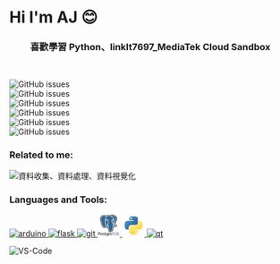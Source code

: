 # Hi I'm AJ 😊 

<h3 align="center">喜歡學習 Python、linkIt7697_MediaTek Cloud Sandbox</h3>
<br/>

![GitHub issues](https://img.shields.io/github/issues/xAJx/LineBot-Chat_Tarol-Record?logoColor=red&label=issues_LineBot-Chat_Tarol-Record&labelColor=pink)
<br/>
![GitHub issues](https://img.shields.io/github/issues/xAJx/Weather-Query_Packaging-exe?logoColor=orange&label=issues_Weather-Query_Packaging-exe&labelColor=pink)
<br/>
![GitHub issues](https://img.shields.io/github/issues/xAJx/Git_Demo_AJ?logoColor=yellow&label=issues_Git_Demo_AJ&labelColor=pink)
<br/>
![GitHub issues](https://img.shields.io/github/issues/xAJx/Socket_Server-each-other-chat-Client?logoColor=green&label=issues_Socket_Server-each-other-chat-Client&labelColor=pink)
<br/>
![GitHub issues](https://img.shields.io/github/issues/xAJx/Threading_concurrent-futures_Resptile_Store-Excel?logoColor=blue&label=issues_Threading_concurrent-futures_Resptile_Store-Excel&labelColor=pink)
<br/>
![GitHub issues](https://img.shields.io/github/issues/xAJx/Big-Data-Analysis_Data-Visualization_AJ?logoColor=purple&label=issues_Big-Data-Analysis_Data-Visualization_AJ&labelColor=pink)
<br/>

<h3 align="left">Related to me:</h3>
<p align="left">
</p>

![資料收集、資料處理、資料視覺化](https://github.com/xAJx/Big-Data-Analysis_Data-Visualization_AJ/assets/42112934/549c7a4e-5528-4fc6-96fb-b483b84f4645)

<h3 align="left">Languages and Tools:</h3>
<p align="left"> <a href="https://www.arduino.cc/" target="_blank" rel="noreferrer"> <img src="https://cdn.worldvectorlogo.com/logos/arduino-1.svg" alt="arduino" width="40" height="40"/> </a> <a href="https://flask.palletsprojects.com/" target="_blank" rel="noreferrer"> <img src="https://www.vectorlogo.zone/logos/pocoo_flask/pocoo_flask-icon.svg" alt="flask" width="40" height="40"/> </a> <a href="https://git-scm.com/" target="_blank" rel="noreferrer"> <img src="https://www.vectorlogo.zone/logos/git-scm/git-scm-icon.svg" alt="git" width="40" height="40"/> </a> <a href="https://www.postgresql.org" target="_blank" rel="noreferrer"> <img src="https://raw.githubusercontent.com/devicons/devicon/master/icons/postgresql/postgresql-original-wordmark.svg" alt="postgresql" width="40" height="40"/> </a> <a href="https://www.python.org" target="_blank" rel="noreferrer"> <img src="https://raw.githubusercontent.com/devicons/devicon/master/icons/python/python-original.svg" alt="python" width="40" height="40"/> </a> <a href="https://www.qt.io/" target="_blank" rel="noreferrer"> <img src="https://upload.wikimedia.org/wikipedia/commons/0/0b/Qt_logo_2016.svg" alt="qt" width="40" height="40"/> </a> </p>


![VS-Code](https://github.com/xAJx/xAJx/assets/42112934/548cb24a-d153-4574-b75b-73f7a666ba00.png)

<br/>


